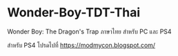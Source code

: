# Wonder-Boy-TDT-Thai
Wonder Boy: The Dragon's Trap ภาษาไทย สำหรับ PC และ PS4

สำหรับ PS4 โปรดไปที่ https://modmycon.blogspot.com/
